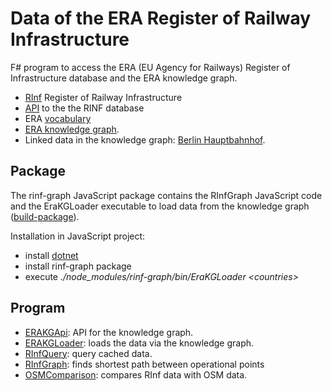 # Data of the ERA Register of Railway Infrastructure

F# program to access the ERA (EU Agency for Railways) Register of Infrastructure database and the ERA knowledge graph.

* [RInf](https://www.era.europa.eu/domains/registers/rinf_en) Register of Railway Infrastructure
* [API](https://rinf.era.europa.eu/API/Help) to the the RINF database
* ERA [vocabulary](https://data-interop.era.europa.eu/era-vocabulary/)
* [ERA knowledge graph](https://era-web.linkeddata.es/sparql.html).
* Linked data in the knowledge graph: [Berlin Hauptbahnhof](http://data.europa.eu/949/functionalInfrastructure/operationalPoints/DE000BL).

## Package

The rinf-graph JavaScript package contains the RInfGraph JavaScript code and the EraKGLoader executable
to load data from the knowledge graph ([build-package](./scripts/build-package.sh)).

Installation in JavaScript project:

* install [dotnet](https://dotnet.microsoft.com/en-us/)
* install rinf-graph package
* execute *./node_modules/rinf-graph/bin/EraKGLoader &lt;countries&gt;*

## Program

* [ERAKGApi](src/EraKGApi): API for the knowledge graph.
* [ERAKGLoader](src/EraKGLoader): loads the data via the knowledge graph.
* [RInfQuery](src/RInfQuery): query cached data.
* [RInfGraph](src/RInfGraph): finds shortest path between operational points
* [OSMComparison](src/OSMComparison): compares RInf data with OSM data.
